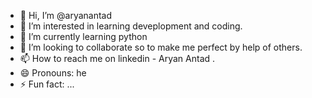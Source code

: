 - 👋 Hi, I’m @aryanantad
- 👀 I’m interested in learning deveplopment and coding.
- 🌱 I’m currently learning python
- 💞️ I’m looking to collaborate so to make me perfect by help of others.
- 📫 How to reach me on linkedin - Aryan Antad .
- 😄 Pronouns: he
- ⚡ Fun fact: ...

<!---
aryanantad/aryanantad is a ✨ special ✨ repository because its `README.md` (this file) appears on your GitHub profile.
You can click the Preview link to take a look at your changes.
--->
